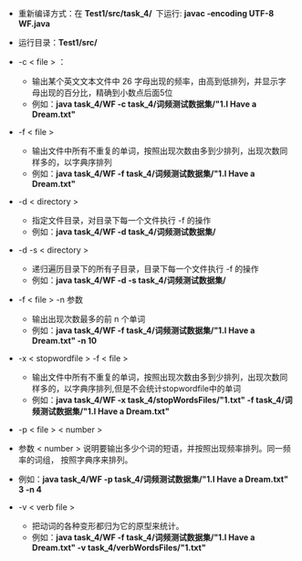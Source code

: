 + 重新编译方式：在  <strong>Test1/src/task_4/  </strong>下运行:  <strong>javac -encoding UTF-8 WF.java  </strong>
+ 运行目录：<strong>Test1/src/  </strong>
+ -c < file > ：
  + 输出某个英文文本文件中 26 字母出现的频率，由高到低排列，并显示字母出现的百分比，精确到小数点后面5位
  + 例如：<strong>java task_4/WF -c task_4/词频测试数据集/"1.I Have a Dream.txt"</strong>
+ -f < file > 
  + 输出文件中所有不重复的单词，按照出现次数由多到少排列，出现次数同样多的，以字典序排列
  + 例如：<strong>java task_4/WF -f task_4/词频测试数据集/"1.I Have a Dream.txt"</strong>

+ -d < directory > 
  + 指定文件目录，对目录下每一个文件执行  -f <file> 的操作
  + 例如：<strong>java task_4/WF -d task_4/词频测试数据集/</strong>
+ -d -s < directory > 
  - 递归遍历目录下的所有子目录，目录下每一个文件执行  -f <file> 的操作
  - 例如：<strong>java task_4/WF -d -s task_4/词频测试数据集/</strong>
+ -f < file > -n 参数
  + 输出出现次数最多的前 n 个单词
  + 例如：<strong>java task_4/WF -f task_4/词频测试数据集/"1.I Have a Dream.txt" -n 10</strong>

+ -x < stopwordfile > -f < file > 
  + 输出文件中所有不重复的单词，按照出现次数由多到少排列，出现次数同样多的，以字典序排列,但是不会统计stopwordfile中的单词
  + 例如：<strong>java task_4/WF -x task_4/stopWordsFiles/"1.txt" -f task_4/词频测试数据集/"1.I Have a Dream.txt"</strong>
+  -p < file > < number >
  + 参数 < number > 说明要输出多少个词的短语，并按照出现频率排列。同一频率的词组， 按照字典序来排列。
  + 例如：<strong>java task_4/WF -p task_4/词频测试数据集/"1.I Have a Dream.txt" 3 -n 4</strong>

+ -v  < verb file >
  - 把动词的各种变形都归为它的原型来统计。
  - 例如：<strong>java task_4/WF -f task_4/词频测试数据集/"1.I Have a Dream.txt" -v task_4/verbWordsFiles/"1.txt"</strong>